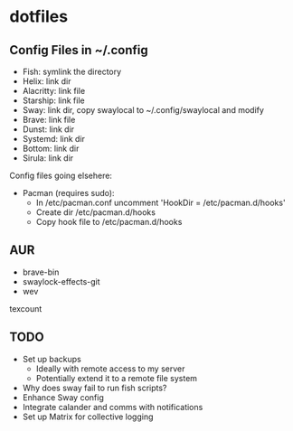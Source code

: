 # dotfiles


## Config Files in ~/.config

* Fish: symlink the directory
* Helix: link dir
* Alacritty: link file
* Starship: link file
* Sway: link dir, copy swaylocal to ~/.config/swaylocal and modify
* Brave: link file
* Dunst: link dir
* Systemd: link dir
* Bottom: link dir
* Sirula: link dir

Config files going elsehere:

* Pacman (requires sudo):
  * In /etc/pacman.conf uncomment 'HookDir = /etc/pacman.d/hooks'
  * Create dir /etc/pacman.d/hooks
  * Copy hook file to /etc/pacman.d/hooks

## AUR

* brave-bin
* swaylock-effects-git
* wev

texcount

## TODO

* Set up backups
  * Ideally with remote access to my server
  * Potentially extend it to a remote file system
* Why does sway fail to run fish scripts?
* Enhance Sway config
* Integrate calander and comms with notifications
* Set up Matrix for collective logging

